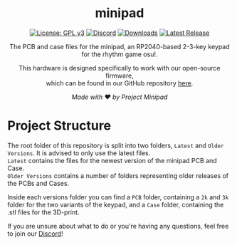 <div align="center">

# minipad

[![License: GPL v3](https://img.shields.io/badge/License-GPLv3-blue.svg)](https://www.gnu.org/licenses/gpl-3.0)
[![Discord](https://img.shields.io/discord/1056311828344483840?label=discord&color=7289da)](https://discord.gg/minipad)
[![Downloads](https://img.shields.io/github/downloads/minipadkb/minipad-firmware/total)](https://github.com/minipadKB/minipad-firmware/releases/latest)
[![Latest Release](https://img.shields.io/github/v/release/minipadkb/minipad-firmware?color=dd00dd)](https://github.com/minipadKB/minipad-firmware/releases/latest)

The PCB and case files for the minipad, an RP2040-based 2-3-key keypad for the rhythm game osu!.

This hardware is designed specifically to work with our open-source firmware,</br>
which can be found in our GitHub repository [here](https://github.com/minipadkb/minipad-firmware).

</div>

<div align="center">
<i>Made with ❤️ by Project Minipad</i>
</div>

# Project Structure

The root folder of this repository is split into two folders, `Latest` and `Older Versions`. It is advised to only use the latest files.</br>
`Latest` contains the files for the newest version of the minipad PCB and Case.</br>
`Older Versions` contains a number of folders representing older releases of the PCBs and Cases.

Inside each versions folder you can find a `PCB` folder, containing a `2k` and `3k` folder for the two variants of the keypad, and a `Case` folder, containing the .stl files for the 3D-print.

If you are unsure about what to do or you're having any questions, feel free to join our [Discord](https://discord.gg/minipad)!
